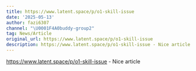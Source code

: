 ```yaml
---
title: https://www.latent.space/p/o1-skill-issue
date: '2025-05-13'
author: fazi6307
channel: "\U0001F4A0buddy-group2"
tag: News/Article
original_url: https://www.latent.space/p/o1-skill-issue
description: https://www.latent.space/p/o1-skill-issue - Nice article
---
```


https://www.latent.space/p/o1-skill-issue - Nice article